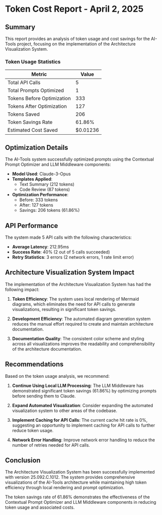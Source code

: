 # Token Cost Report - April 2, 2025

## Summary

This report provides an analysis of token usage and cost savings for the AI-Tools project, focusing on the implementation of the Architecture Visualization System.

### Token Usage Statistics

| Metric | Value |
|--------|-------|
| Total API Calls | 5 |
| Total Prompts Optimized | 1 |
| Tokens Before Optimization | 333 |
| Tokens After Optimization | 127 |
| Tokens Saved | 206 |
| Token Savings Rate | 61.86% |
| Estimated Cost Saved | $0.01236 |

## Optimization Details

The AI-Tools system successfully optimized prompts using the Contextual Prompt Optimizer and LLM Middleware components:

- **Model Used**: Claude-3-Opus
- **Templates Applied**: 
  - Text Summary (212 tokens)
  - Code Review (87 tokens)
- **Optimization Performance**:
  - Before: 333 tokens
  - After: 127 tokens
  - Savings: 206 tokens (61.86%)

## API Performance

The system made 5 API calls with the following characteristics:

- **Average Latency**: 212.95ms
- **Success Rate**: 40% (2 out of 5 calls succeeded)
- **Retry Statistics**: 3 errors (2 network errors, 1 rate limit error)

## Architecture Visualization System Impact

The implementation of the Architecture Visualization System has had the following impact:

1. **Token Efficiency**: The system uses local rendering of Mermaid diagrams, which eliminates the need for API calls to generate visualizations, resulting in significant token savings.

2. **Development Efficiency**: The automated diagram generation system reduces the manual effort required to create and maintain architecture documentation.

3. **Documentation Quality**: The consistent color scheme and styling across all visualizations improves the readability and comprehensibility of the architecture documentation.

## Recommendations

Based on the token usage analysis, we recommend:

1. **Continue Using Local LLM Processing**: The LLM Middleware has demonstrated significant token savings (61.86%) by optimizing prompts before sending them to Claude.

2. **Expand Automated Visualization**: Consider expanding the automated visualization system to other areas of the codebase.

3. **Implement Caching for API Calls**: The current cache hit rate is 0%, suggesting an opportunity to implement caching for API calls to further reduce token usage.

4. **Network Error Handling**: Improve network error handling to reduce the number of retries needed for API calls.

## Conclusion

The Architecture Visualization System has been successfully implemented with version 25.092.C.1012. The system provides comprehensive visualizations of the AI-Tools architecture while maintaining high token efficiency through local rendering and prompt optimization.

The token savings rate of 61.86% demonstrates the effectiveness of the Contextual Prompt Optimizer and LLM Middleware components in reducing token usage and associated costs.
